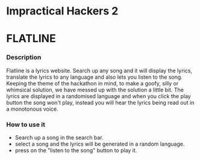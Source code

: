 # Impractical Hackers 2

<h1> FLATLINE </h1>

<h3> Description </h3>

Flatline is a lyrics website. Search up any song and it will display the lyrics, translate the lyrics to any language and also lets you listen to the song.
Keeping the theme of the hackathon in mind, to make a goofy, silly or whimsical solution, we have messed up with the solution a little bit. The lyrics are displayed in a randomised language and when you click the play button the song won't play, instead you will hear the lyrics being read out in a monotonous voice.

<h3>How to use it </h3>
<ul>
  <li>Search up a song in the search bar.</li>
  <li>select a song and the lyrics will be generated in a random language.</li>
  <li>press on the "listen to the song" button to play it.</li> </ul>

